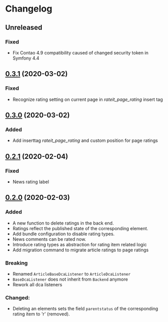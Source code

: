# Changelog

## Unreleased

### Fixed

- Fix Contao 4.9 compatibility caused of changed security token in Symfony 4.4 

## [0.3.1] (2020-03-02)

### Fixed

- Recognize rating setting on current page in *rateit_page_rating* insert tag

## [0.3.0] (2020-03-02)

### Added

- Add inserttag *rateit_page_rating* and custom position for page ratings

## [0.2.1] (2020-02-04)

### Fixed

- News rating label

## [0.2.0] (2020-02-03)

### Added

- A new function to delete ratings in the back end.
- Ratings reflect the published state of the corresponding element.
- Add bundle configuration to disable rating types.
- News comments can be rated now.
- Introduce rating types as abstraction for rating item related logic 
- Add migration command to migrate article ratings to page ratings

### Breaking

 - Renamed `ArticleBaseDcaListener` to `ArticleDcaListener`
 - `BaseDcaListener` does not inherit from `Backend` anymore
 - Rework all dca listeners

### Changed:

- Deleting an elements sets the field `parentstatus` of the corresponding rating item to 'r' (removed).


[0.3.1]: https://github.com/hofff/contao-rate-it/compare/0.3.0...0.3.1
[0.3.0]: https://github.com/hofff/contao-rate-it/compare/0.2.1...0.3.0
[0.2.1]: https://github.com/hofff/contao-rate-it/compare/0.2.0...0.2.1
[0.2.0]: https://github.com/hofff/contao-rate-it/compare/0.1.2...0.2.0
